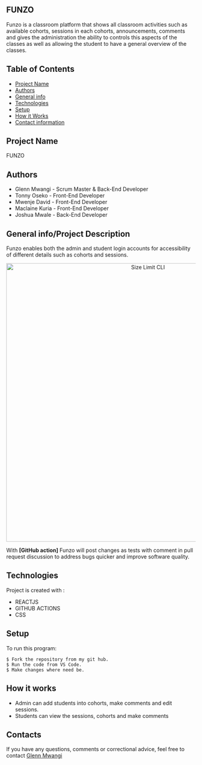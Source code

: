 ## FUNZO
Funzo is a classroom platform that shows all classroom activities such as available cohorts, sessions in each cohorts, announcements, comments and gives the administration the ability to controls this aspects of the classes as well as allowing the student to have a general overview of the classes.

## Table of Contents
* [Project Name](#Project)
* [Authors](#Authors)
* [General info](#general-info)
* [Technologies](#technologies)
* [Setup](#setup)
* [How it Works](#instructions)
* [Contact information](#contacts)

## Project Name
FUNZO

## Authors
* Glenn Mwangi - Scrum Master & Back-End Developer
* Tonny Oseko - Front-End Developer
* Mwenje David - Front-End Developer
* Maclaine Kuria - Front-End Developer
* Joshua Mwale - Back-End Developer

## General info/Project Description
Funzo enables both the admin and student login accounts for accessibility of different details such as cohorts and  sessions.
    <p align="center">
    <img src="./img/example.png" alt="Size Limit CLI" width="738">
    </p>

With **[GitHub action]** Funzo will post changes as tests with comment
in pull request discussion to address bugs quicker and improve software quality.


## Technologies
Project is created with :
* REACTJS 
* GITHUB ACTIONS
* CSS

## Setup
To run this program:

```
$ Fork the repository from my git hub.
$ Run the code from VS Code.
$ Make changes where need be.
```
## How it works
* Admin can add students into cohorts, make comments and edit sessions.
* Students can view the sessions, cohorts and make comments

## Contacts
If you have any questions, comments or correctional advice, feel free to contact 
[Glenn Mwangi](@glennkamau2@gmail.com)
